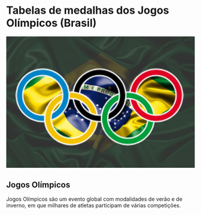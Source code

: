 # Tabelas de medalhas dos Jogos Olímpicos (Brasil)

![Brasil Olimpico](img/brasil_olimpico.jpg)

## Jogos Olímpicos

Jogos Olímpicos são um evento global com modalidades de verão e de inverno, em que milhares de atletas participam de várias competições.



